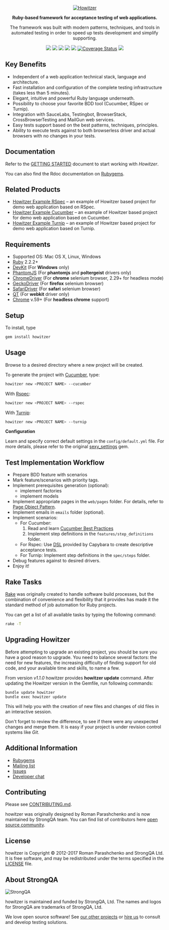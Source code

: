 <p align="center" style="overflow: hidden;">
  <a href="http://howitzer-framework.io">
    <img src="https://raw.githubusercontent.com/strongqa/howitzer/gh-pages/images/howitzer-logo.png" alt="Howitzer" />
  </a>
  <br/>

  <p align="center"><b>Ruby-based framework for acceptance testing of web applications.</b></p>

  <p align="center">The framework was built with modern patterns, techniques, and tools in automated testing in order to speed up tests development and simplify supporting.</p>

  <p align="center">
  <a href="https://gitter.im/strongqa/howitzer"><img src="https://badges.gitter.im/Join%20Chat.svg" /></a>
  <a href="https://rubygems.org/gems/howitzer"><img src="http://img.shields.io/gem/v/howitzer.svg" /></a>
  <a href="https://travis-ci.org/strongqa/howitzer"><img src="https://travis-ci.org/strongqa/howitzer.svg?branch=master" /></a>
  <a href='https://gemnasium.com/strongqa/howitzer'><img src="https://gemnasium.com/strongqa/howitzer.svg" /></a>
  <a href="https://codeclimate.com/github/strongqa/howitzer"><img src="https://codeclimate.com/github/strongqa/howitzer.png" /></a>
  <a href='https://coveralls.io/github/strongqa/howitzer?branch=master'><img src='https://coveralls.io/repos/github/strongqa/howitzer/badge.svg?branch=master' alt='Coverage Status' /></a>
  <a href="https://github.com/strongqa/howitzer/blob/master/LICENSE"><img src="http://img.shields.io/badge/license-MIT-blue.svg" /></a>
  </p>

</p>

## Key Benefits
- Independent of a web application technical stack, language and architecture.
- Fast installation and configuration of the complete testing infrastructure (takes less than 5 minutes).
- Elegant, intuitive and powerful Ruby language underneath.
- Possibility to choose your favorite BDD tool (Cucumber, RSpec or Turnip).
- Integration with SauceLabs, Testingbot, BrowserStack, CrossBrowserTesting and MailGun web services.
- Easy tests support based on the best patterns, techniques, principles.
- Ability to execute tests against to both browserless driver and actual browsers with no changes in your tests.

## Documentation
Refer to the [GETTING STARTED](http://docs.howitzer-framework.io) document to start working with *Howitzer*.

You can also find the Rdoc documentation on [Rubygems](https://rubygems.org/gems/howitzer).

## Related Products
* [Howitzer Example RSpec](https://github.com/strongqa/howitzer_example_rspec) – an example of Howitzer based project for demo web application based on RSpec.
* [Howitzer Example Cucumber](https://github.com/strongqa/howitzer_example_cucumber) – an example of Howitzer based project for demo web application based on Cucumber.
* [Howitzer Example Turnip](https://github.com/strongqa/howitzer_example_turnip) – an example of Howitzer based project for demo web application based on Turnip.

## Requirements
* Supported OS: Mac OS X, Linux, Windows
* [Ruby](https://www.ruby-lang.org/en/downloads/) 2.2.2+
* [DevKit](https://github.com/oneclick/rubyinstaller/wiki/Development-Kit#installation-instructions) (For **Windows** only)
* [PhantomJS](http://phantomjs.org/download.html) (For **phantomjs** and **poltergeist** drivers only)
* [ChromeDriver](https://sites.google.com/a/chromium.org/chromedriver/) (For **chrome** selenium browser, 2.29+ for headless mode)
* [GeckoDriver](https://github.com/mozilla/geckodriver/releases) (For **firefox** selenium browser)
* [SafariDriver](https://webkit.org/blog/6900/webdriver-support-in-safari-10/) (For **safari** selenium browser)
* [QT](https://github.com/thoughtbot/capybara-webkit/wiki/Installing-Qt-and-compiling-capybara-webkit) (For **webkit** driver only)
* [Chrome](https://www.google.com/chrome/browser/desktop/index.html) v.59+ (For **headless chrome** support)
## Setup
To install, type

```bash
gem install howitzer
```

## Usage
Browse to a desired directory where a new project will be created.

To generate the project with [Cucumber](https://cucumber.io/), type:

```bash
howitzer new <PROJECT NAME> --cucumber
```

With [Rspec](http://rspec.info/):

```bash
howitzer new <PROJECT NAME> --rspec
```

With [Turnip](https://github.com/jnicklas/turnip):

```bash
howitzer new <PROJECT NAME> --turnip
```

**Configuration**

Learn and specify correct default settings in the `config/default.yml` file. For more details, please refer to the original [sexy_settings](https://github.com/romikoops/sexy_settings) gem.

## Test Implementation Workflow

- Prepare BDD feature with scenarios
- Mark feature/scenarios with priority tags.
- Implement prerequisites generation (optional):
  * implement factories
  * implement models
- Implement appropriate pages in the `web/pages` folder. For details, refer to  [Page Object Pattern](https://github.com/strongqa/howitzer/wiki/PageObject-pattern).
- Implement emails in `emails` folder (optional).
- Implement scenarios:
  * For Cucumber:
    1. Read and learn [Cucumber Best Practices](https://github.com/strongqa/howitzer/wiki/Cucumber-Best-Practices)
    2. Implement step definitions in the `features/step_definitions` folder.
  * For Rspec: Use [DSL](https://github.com/jnicklas/capybara/blob/master/lib/capybara/rspec/features.rb) provided by Capybara to create descriptive acceptance tests.
  * For Turnip: Implement step definitions in the `spec/steps` folder.
- Debug features against to desired drivers.
- Enjoy it!

## Rake Tasks

[Rake](https://ruby.github.io/rake/) was originally created to handle software build processes, but the combination of convenience and flexibility that it provides has made it the standard method of job automation for Ruby projects.

You can get a list of all available tasks by typing the following command:

```bash
rake -T

```

## Upgrading Howitzer
Before attempting to upgrade an existing project, you should be sure you have a good reason to upgrade. You need to balance several factors: the need for new features, the increasing difficulty of finding support for old code, and your available time and skills, to name a few.

From version _v1.1.0_ howitzer provides **howitzer update** command. After updating the Howitzer version in the Gemfile, run following commands:

```
bundle update howitzer
bundle exec howitzer update
```

This will help you with the creation of new files and changes of old files in an interactive session.

Don't forget to review the difference, to see if there were any unexpected changes and merge them. It is easy if your project is under revision control systems like _Git_.

## Additional Information
* [Rubygems](https://rubygems.org/gems/howitzer)
* [Mailing list](https://groups.google.com/forum/#!forum/howitzer_ruby)
* [Issues](https://github.com/strongqa/howitzer/issues)
* [Developer chat](https://gitter.im/strongqa/howitzer)

Contributing
------------

Please see [CONTRIBUTING.md](CONTRIBUTING.md).

howitzer was originally designed by Roman Parashchenko and is now maintained by StrongQA team. You can find list of contributors here [open source
community](https://github.com/strongqa/howitzer/graphs/contributors).

License
-------

howitzer is Copyright © 2012-2017 Roman Parashchenko and StrongQA Ltd. It is free
software, and may be redistributed under the terms specified in the
[LICENSE](LICENSE) file.

About StrongQA
----------------

![StrongQA](https://github.com/strongqa/howitzer/blob/gh-pages/images/strongqa-logo.png)

howitzer is maintained and funded by StrongQA, Ltd.
The names and logos for StrongQA are trademarks of StrongQA, Ltd.

We love open source software!
See [our other projects][testing_solutions] or [hire us][hire] to consult and develop testing solutions.

[testing_solutions]: http://strongqa.com/testing_solutions/?utm_source=github
[hire]: https://strongqa.com?utm_source=github
